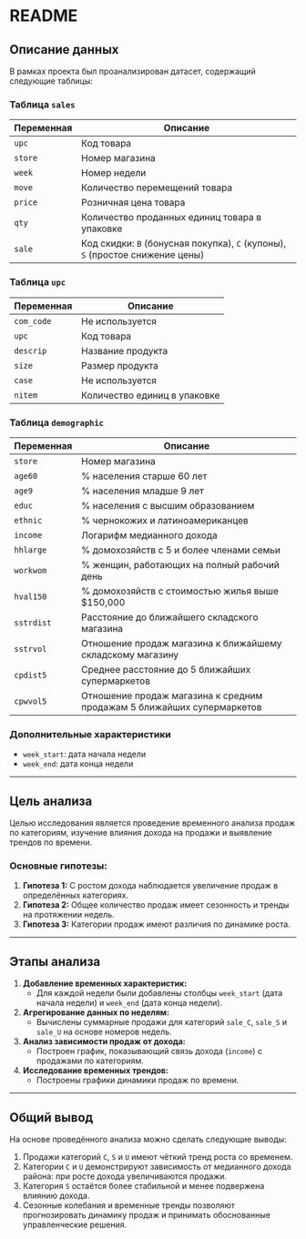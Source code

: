 # README

## Описание данных
В рамках проекта был проанализирован датасет, содержащий следующие таблицы:

### Таблица `sales`
| Переменная  | Описание |
|-------------|----------|
| `upc`      | Код товара |
| `store`    | Номер магазина |
| `week`     | Номер недели |
| `move`     | Количество перемещений товара |
| `price`    | Розничная цена товара |
| `qty`      | Количество проданных единиц товара в упаковке |
| `sale`     | Код скидки: `B` (бонусная покупка), `C` (купоны), `S` (простое снижение цены) |

### Таблица `upc`
| Переменная  | Описание |
|-------------|----------|
| `com_code` | Не используется |
| `upc`      | Код товара |
| `descrip`  | Название продукта |
| `size`     | Размер продукта |
| `case`     | Не используется |
| `nitem`    | Количество единиц в упаковке |

### Таблица `demographic`
| Переменная  | Описание |
|-------------|----------|
| `store`     | Номер магазина |
| `age60`     | % населения старше 60 лет |
| `age9`      | % населения младше 9 лет |
| `educ`      | % населения с высшим образованием |
| `ethnic`    | % чернокожих и латиноамериканцев |
| `income`    | Логарифм медианного дохода |
| `hhlarge`   | % домохозяйств с 5 и более членами семьи |
| `workwom`   | % женщин, работающих на полный рабочий день |
| `hval150`   | % домохозяйств с стоимостью жилья выше $150,000 |
| `sstrdist`  | Расстояние до ближайшего складского магазина |
| `sstrvol`   | Отношение продаж магазина к ближайшему складскому магазину |
| `cpdist5`   | Среднее расстояние до 5 ближайших супермаркетов |
| `cpwvol5`   | Отношение продаж магазина к средним продажам 5 ближайших супермаркетов |

### Дополнительные характеристики
- `week_start`: дата начала недели
- `week_end`: дата конца недели


---
## Цель анализа
Целью исследования является проведение временного анализа продаж по категориям, изучение влияния дохода на продажи и выявление трендов по времени.

### Основные гипотезы:
1. **Гипотеза 1:** С ростом дохода наблюдается увеличение продаж в определённых категориях.
2. **Гипотеза 2:** Общее количество продаж имеет сезонность и тренды на протяжении недель.
3. **Гипотеза 3:** Категории продаж имеют различия по динамике роста.

---
## Этапы анализа
1. **Добавление временных характеристик:**
   - Для каждой недели были добавлены столбцы `week_start` (дата начала недели) и `week_end` (дата конца недели).
2. **Агрегирование данных по неделям:**
   - Вычислены суммарные продажи для категорий `sale_C`, `sale_S` и `sale_U` на основе номеров недель.
3. **Анализ зависимости продаж от дохода:**
   - Построен график, показывающий связь дохода (`income`) с продажами по категориям.
4. **Исследование временных трендов:**
   - Построены графики динамики продаж по времени.


---
## Общий вывод
На основе проведённого анализа можно сделать следующие выводы:
1. Продажи категорий `C`, `S` и `U` имеют чёткий тренд роста со временем.
2. Категории `C` и `U` демонстрируют зависимость от медианного дохода района: при росте дохода увеличиваются продажи.
3. Категория `S` остаётся более стабильной и менее подвержена влиянию дохода.
4. Сезонные колебания и временные тренды позволяют прогнозировать динамику продаж и принимать обоснованные управленческие решения.


